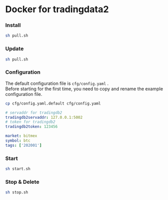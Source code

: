 # Docker for tradingdata2 

### Install

``` sh
sh pull.sh
```

### Update

``` sh
sh pull.sh
```

### Configuration

The default configuration file is ``cfg/config.yaml`` .  
Before starting for the first time, you need to copy and rename the example configuration file.  

``` sh
cp cfg/config.yaml.default cfg/config.yaml
```


``` yaml
# servaddr for tradingdb2
tradingdb2servaddr: 127.0.0.1:5002
# token for tradingdb2
tradingdb2token: 123456

market: bitmex
symbol: btc
tags: ['202001']
```

### Start

``` sh
sh start.sh
```

### Stop & Delete

``` sh
sh stop.sh
```